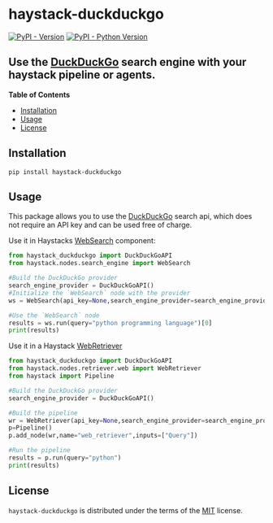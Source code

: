 # haystack-duckduckgo

[![PyPI - Version](https://img.shields.io/pypi/v/haystack-duckduckgo.svg)](https://pypi.org/project/haystack-duckduckgo)
[![PyPI - Python Version](https://img.shields.io/pypi/pyversions/haystack-duckduckgo.svg)](https://pypi.org/project/haystack-duckduckgo)

Use the [DuckDuckGo](https://duckduckgo.com/) search engine with your haystack pipeline or agents.
-----

**Table of Contents**

- [Installation](#installation)
- [Usage](#usage)
- [License](#license)

## Installation

```console
pip install haystack-duckduckgo
```
## Usage
This package allows you to use the [DuckDuckGo](https://duckduckgo.com/) search api, which does not require an API key and can be used free of charge.

Use it in Haystacks [WebSearch](https://docs.haystack.deepset.ai/docs/search_engine#websearch) component:
```python
from haystack_duckduckgo import DuckDuckGoAPI
from haystack.nodes.search_engine import WebSearch

#Build the DuckDuckGo provider
search_engine_provider = DuckDuckGoAPI()
#Initialize the `WebSearch` node with the provider
ws = WebSearch(api_key=None,search_engine_provider=search_engine_provider)

#Use the `WebSearch` node
results = ws.run(query="python programming language")[0]
print(results)
```

Use it in a Haystack [WebRetriever](https://docs.haystack.deepset.ai/reference/retriever-api#webretriever)

```python
from haystack_duckduckgo import DuckDuckGoAPI
from haystack.nodes.retriever.web import WebRetriever
from haystack import Pipeline

#Build the DuckDuckGo provider
search_engine_provider = DuckDuckGoAPI()

#Build the pipeline
wr = WebRetriever(api_key=None,search_engine_provider=search_engine_provider)
p=Pipeline()
p.add_node(wr,name="web_retriever",inputs=["Query"])

#Run the pipeline
results = p.run(query="python")
print(results)
```
## License

`haystack-duckduckgo` is distributed under the terms of the [MIT](https://spdx.org/licenses/MIT.html) license.
